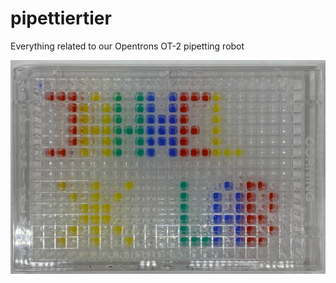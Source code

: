 # pipettiertier
Everything related to our Opentrons OT-2 pipetting robot

![dynamics lab logo](logo.jpg?raw=true "Jahnel Lab Logo")
